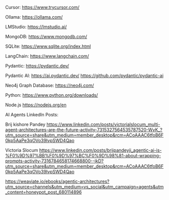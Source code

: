 Cursor:
https://www.trycursor.com/

Ollama:
https://ollama.com/

LMStudio:
https://lmstudio.ai/

MongoDB:
https://www.mongodb.com/

SQLite:
https://www.sqlite.org/index.html

LangChain:
https://www.langchain.com/

Pydantic:
https://pydantic.dev/

Pydantic AI:
https://ai.pydantic.dev/
https://github.com/pydantic/pydantic-ai

Neo4j Graph Database:
https://neo4j.com/

Python:
https://www.python.org/downloads/

Node.js
https://nodejs.org/en


AI Agents LinkedIn Posts:

Brij kishore Pandey
https://www.linkedin.com/posts/victorialslocum_multi-agent-architectures-are-the-future-activity-7315327564535787520-WvK_?utm_source=share&utm_medium=member_desktop&rcm=ACoAAAC6tfoB6F0kp5AaPe3qOVo39lvpSWD4Qao

Victoria Slocum
https://www.linkedin.com/posts/brijpandeyji_agentic-ai-is-%F0%9D%97%BB%F0%9D%97%BC%F0%9D%98%81-about-wrapping-prompts-activity-7316784658174668800--jkD?utm_source=share&utm_medium=member_desktop&rcm=ACoAAAC6tfoB6F0kp5AaPe3qOVo39lvpSWD4Qao

https://weaviate.io/ebooks/agentic-architectures?utm_source=channels&utm_medium=vs_social&utm_campaign=agents&utm_content=honeypot_post_680114896